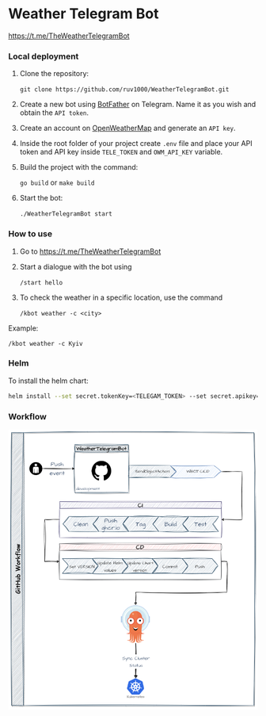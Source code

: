 # Weather Telegram Bot

<https://t.me/TheWeatherTelegramBot>

### Local deployment

1. Clone the repository:

   `git clone https://github.com/ruv1000/WeatherTelegramBot.git`

2. Create a new bot using [BotFather](https://t.me/BotFather) on Telegram. Name it as you wish and obtain the `API token`.
3. Create an account on [OpenWeatherMap](https://openweathermap.org/) and generate an `API key`.
4. Inside the root folder of your project create `.env` file and place your API token and API key inside `TELE_TOKEN` and `OWM_API_KEY` variable.
5. Build the project with the command:

   `go build` or `make build`

6. Start the bot:

   `./WeatherTelegramBot start`

### How to use

1. Go to <https://t.me/TheWeatherTelegramBot>
2. Start a dialogue with the bot using

   `/start hello`

3. To check the weather in a specific location, use the command

   `/kbot weather -c <city>`

Example:

    /kbot weather -c Kyiv

### Helm

To install the helm chart:

```zsh
helm install --set secret.tokenKey=<TELEGAM_TOKEN> --set secret.apikey=<OWM_API_KEY> weathertelegrambot https://github.com/ruv1000/WeatherTelegramBot/releases/download/v1.0.6/weathertelegrambot-0.1.0.tgz
```

### Workflow

![Image](./doc/workflow.png)

